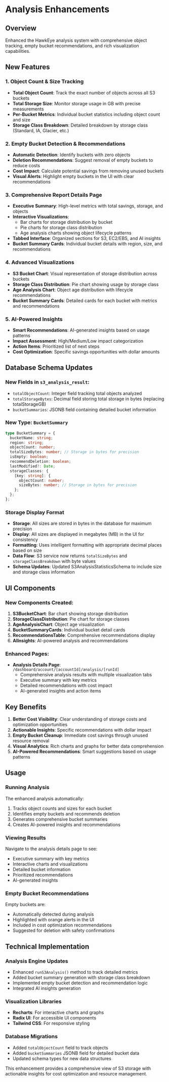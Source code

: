 # Analysis Enhancements

## Overview
Enhanced the HawkEye analysis system with comprehensive object tracking, empty bucket recommendations, and rich visualization capabilities.

## New Features

### 1. Object Count & Size Tracking
- **Total Object Count**: Track the exact number of objects across all S3 buckets
- **Total Storage Size**: Monitor storage usage in GB with precise measurements
- **Per-Bucket Metrics**: Individual bucket statistics including object count and size
- **Storage Class Breakdown**: Detailed breakdown by storage class (Standard, IA, Glacier, etc.)

### 2. Empty Bucket Detection & Recommendations
- **Automatic Detection**: Identify buckets with zero objects
- **Deletion Recommendations**: Suggest removal of empty buckets to reduce costs
- **Cost Impact**: Calculate potential savings from removing unused buckets
- **Visual Alerts**: Highlight empty buckets in the UI with clear recommendations

### 3. Comprehensive Report Details Page
- **Executive Summary**: High-level metrics with total savings, storage, and objects
- **Interactive Visualizations**: 
  - Bar charts for storage distribution by bucket
  - Pie charts for storage class distribution
  - Age analysis charts showing object lifecycle patterns
- **Tabbed Interface**: Organized sections for S3, EC2/EBS, and AI insights
- **Bucket Summary Cards**: Individual bucket details with region, size, and recommendations

### 4. Advanced Visualizations
- **S3 Bucket Chart**: Visual representation of storage distribution across buckets
- **Storage Class Distribution**: Pie chart showing usage by storage class
- **Age Analysis Chart**: Object age distribution with lifecycle recommendations
- **Bucket Summary Cards**: Detailed cards for each bucket with metrics and recommendations

### 5. AI-Powered Insights
- **Smart Recommendations**: AI-generated insights based on usage patterns
- **Impact Assessment**: High/Medium/Low impact categorization
- **Action Items**: Prioritized list of next steps
- **Cost Optimization**: Specific savings opportunities with dollar amounts

## Database Schema Updates

### New Fields in `s3_analysis_result`:
- `totalObjectCount`: Integer field tracking total objects analyzed
- `totalStorageBytes`: Decimal field storing total storage in bytes (replacing totalStorageGB)
- `bucketSummaries`: JSONB field containing detailed bucket information

### New Type: `BucketSummary`
```typescript
type BucketSummary = {
  bucketName: string;
  region: string;
  objectCount: number;
  totalSizeBytes: number; // Storage in bytes for precision
  isEmpty: boolean;
  recommendDeletion: boolean;
  lastModified?: Date;
  storageClasses: {
    [key: string]: {
      objectCount: number;
      sizeBytes: number; // Storage in bytes for precision
    };
  };
};
```

### Storage Display Format
- **Storage**: All sizes are stored in bytes in the database for maximum precision
- **Display**: All sizes are displayed in megabytes (MB) in the UI for consistency
- **Formatting**: Uses intelligent formatting with appropriate decimal places based on size
- **Data Flow**: S3 service now returns `totalSizeBytes` and `storageClassBreakdown` with byte values
- **Schema Updates**: Updated S3AnalysisStatisticsSchema to include size and storage class information

## UI Components

### New Components Created:
1. **S3BucketChart**: Bar chart showing storage distribution
2. **StorageClassDistribution**: Pie chart for storage classes
3. **AgeAnalysisChart**: Object age visualization
4. **BucketSummaryCards**: Individual bucket detail cards
5. **RecommendationsTable**: Comprehensive recommendations display
6. **AIInsights**: AI-powered analysis and recommendations

### Enhanced Pages:
- **Analysis Details Page**: `/dashboard/account/[accountId]/analysis/[runId]`
  - Comprehensive analysis results with multiple visualization tabs
  - Executive summary with key metrics
  - Detailed recommendations with cost impact
  - AI-generated insights and action items

## Key Benefits

1. **Better Cost Visibility**: Clear understanding of storage costs and optimization opportunities
2. **Actionable Insights**: Specific recommendations with dollar impact
3. **Empty Bucket Cleanup**: Immediate cost savings through unused resource removal
4. **Visual Analytics**: Rich charts and graphs for better data comprehension
5. **AI-Powered Recommendations**: Smart suggestions based on usage patterns

## Usage

### Running Analysis
The enhanced analysis automatically:
1. Tracks object counts and sizes for each bucket
2. Identifies empty buckets and recommends deletion
3. Generates comprehensive bucket summaries
4. Creates AI-powered insights and recommendations

### Viewing Results
Navigate to the analysis details page to see:
- Executive summary with key metrics
- Interactive charts and visualizations
- Detailed bucket information
- Prioritized recommendations
- AI-generated insights

### Empty Bucket Recommendations
Empty buckets are:
- Automatically detected during analysis
- Highlighted with orange alerts in the UI
- Included in cost optimization recommendations
- Suggested for deletion with safety confirmations

## Technical Implementation

### Analysis Engine Updates
- Enhanced `runS3Analysis()` method to track detailed metrics
- Added bucket summary generation with storage class breakdown
- Implemented empty bucket detection and recommendation logic
- Integrated AI insights generation

### Visualization Libraries
- **Recharts**: For interactive charts and graphs
- **Radix UI**: For accessible UI components
- **Tailwind CSS**: For responsive styling

### Database Migrations
- Added `totalObjectCount` field to track objects
- Added `bucketSummaries` JSONB field for detailed bucket data
- Updated schema types for new data structures

This enhancement provides a comprehensive view of S3 storage with actionable insights for cost optimization and resource management.